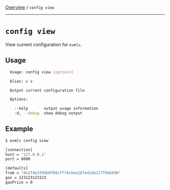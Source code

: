 [Overview](README.md) / `config view`

---

# `config view`

View current configuration for `evmlc`.

## Usage

```bash
  Usage: config view [options]

  Alias: c v

  Output current configuration file

  Options:

    --help       output usage information
    -d, --debug  show debug output
```

## Example

```bash
$ evmlc config view

[connection]
host = "127.0.0.1"
port = 8080

[defaults]
from = "0x274e3fd5b0f09cff74c6ee187e42da127f9deb96"
gas = 123123123123
gasPrice = 0
```
